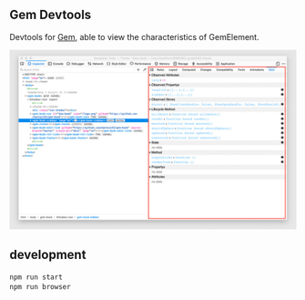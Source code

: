 ## Gem Devtools

Devtools for [Gem](https://github.com/mantou132/gem-devtools/), able to view the characteristics of GemElement.

![firefox](./screenshot/firefox.jpg)

## development

```bash
npm run start
npm run browser
```
